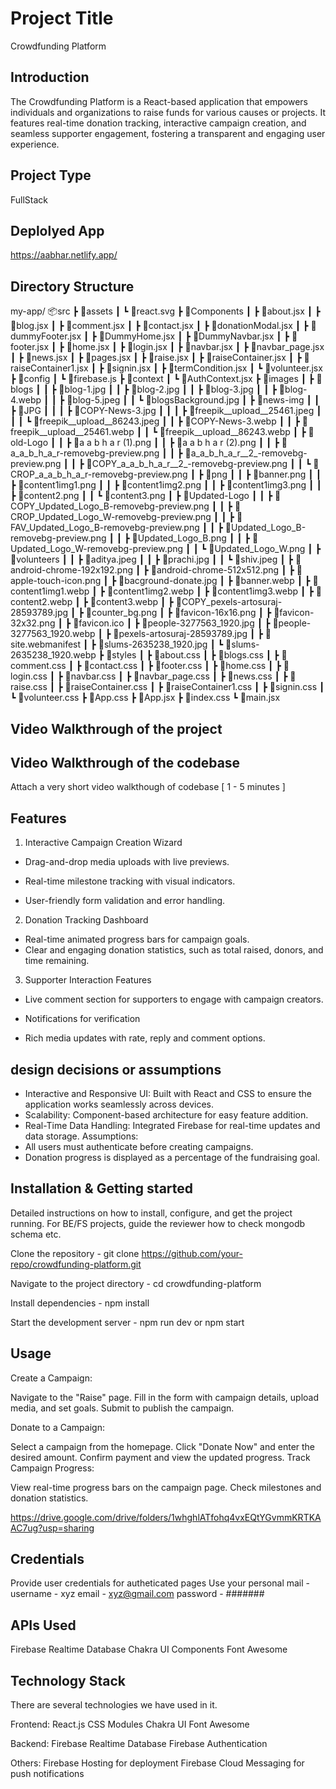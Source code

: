 # Project Title
Crowdfunding Platform

## Introduction
The Crowdfunding Platform is a React-based application that empowers individuals and organizations to raise funds for various causes or projects. It features real-time donation tracking, interactive campaign creation, and seamless supporter engagement, fostering a transparent and engaging user experience.

## Project Type
FullStack

## Deplolyed App
https://aabhar.netlify.app/

## Directory Structure
my-app/
📦src
 ┣ 📂assets
 ┃ ┗ 📜react.svg
 ┣ 📂Components
 ┃ ┣ 📜about.jsx
 ┃ ┣ 📜blog.jsx
 ┃ ┣ 📜comment.jsx
 ┃ ┣ 📜contact.jsx
 ┃ ┣ 📜donationModal.jsx
 ┃ ┣ 📜dummyFooter.jsx
 ┃ ┣ 📜DummyHome.jsx
 ┃ ┣ 📜DummyNavbar.jsx
 ┃ ┣ 📜footer.jsx
 ┃ ┣ 📜home.jsx
 ┃ ┣ 📜login.jsx
 ┃ ┣ 📜navbar.jsx
 ┃ ┣ 📜navbar_page.jsx
 ┃ ┣ 📜news.jsx
 ┃ ┣ 📜pages.jsx
 ┃ ┣ 📜raise.jsx
 ┃ ┣ 📜raiseContainer.jsx
 ┃ ┣ 📜raiseContainer1.jsx
 ┃ ┣ 📜signin.jsx
 ┃ ┣ 📜termCondition.jsx
 ┃ ┗ 📜volunteer.jsx
 ┣ 📂config
 ┃ ┗ 📜firebase.js
 ┣ 📂context
 ┃ ┗ 📜AuthContext.jsx
 ┣ 📂images
 ┃ ┣ 📂blogs
 ┃ ┃ ┣ 📜blog-1.jpg
 ┃ ┃ ┣ 📜blog-2.jpg
 ┃ ┃ ┣ 📜blog-3.jpg
 ┃ ┃ ┣ 📜blog-4.webp
 ┃ ┃ ┣ 📜blog-5.jpeg
 ┃ ┃ ┗ 📜blogsBackground.jpg
 ┃ ┣ 📂news-img
 ┃ ┃ ┣ 📂JPG
 ┃ ┃ ┃ ┣ 📜COPY-News-3.jpg
 ┃ ┃ ┃ ┣ 📜freepik__upload__25461.jpeg
 ┃ ┃ ┃ ┗ 📜freepik__upload__86243.jpeg
 ┃ ┃ ┣ 📜COPY-News-3.webp
 ┃ ┃ ┣ 📜freepik__upload__25461.webp
 ┃ ┃ ┗ 📜freepik__upload__86243.webp
 ┃ ┣ 📂old-Logo
 ┃ ┃ ┣ 📜a a b h a r (1).png
 ┃ ┃ ┣ 📜a a b h a r (2).png
 ┃ ┃ ┣ 📜a_a_b_h_a_r-removebg-preview.png
 ┃ ┃ ┣ 📜a_a_b_h_a_r__2_-removebg-preview.png
 ┃ ┃ ┣ 📜COPY_a_a_b_h_a_r__2_-removebg-preview.png
 ┃ ┃ ┗ 📜CROP_a_a_b_h_a_r-removebg-preview.png
 ┃ ┣ 📂png
 ┃ ┃ ┣ 📜banner.png
 ┃ ┃ ┣ 📜content1img1.png
 ┃ ┃ ┣ 📜content1img2.png
 ┃ ┃ ┣ 📜content1img3.png
 ┃ ┃ ┣ 📜content2.png
 ┃ ┃ ┗ 📜content3.png
 ┃ ┣ 📂Updated-Logo
 ┃ ┃ ┣ 📜COPY_Updated_Logo_B-removebg-preview.png
 ┃ ┃ ┣ 📜CROP_Updated_Logo_W-removebg-preview.png
 ┃ ┃ ┣ 📜FAV_Updated_Logo_B-removebg-preview.png
 ┃ ┃ ┣ 📜Updated_Logo_B-removebg-preview.png
 ┃ ┃ ┣ 📜Updated_Logo_B.png
 ┃ ┃ ┣ 📜Updated_Logo_W-removebg-preview.png
 ┃ ┃ ┗ 📜Updated_Logo_W.png
 ┃ ┣ 📂volunteers
 ┃ ┃ ┣ 📜aditya.jpeg
 ┃ ┃ ┣ 📜prachi.jpg
 ┃ ┃ ┗ 📜shiv.jpeg
 ┃ ┣ 📜android-chrome-192x192.png
 ┃ ┣ 📜android-chrome-512x512.png
 ┃ ┣ 📜apple-touch-icon.png
 ┃ ┣ 📜bacground-donate.jpg
 ┃ ┣ 📜banner.webp
 ┃ ┣ 📜content1img1.webp
 ┃ ┣ 📜content1img2.webp
 ┃ ┣ 📜content1img3.webp
 ┃ ┣ 📜content2.webp
 ┃ ┣ 📜content3.webp
 ┃ ┣ 📜COPY_pexels-artosuraj-28593789.jpg
 ┃ ┣ 📜counter_bg.png
 ┃ ┣ 📜favicon-16x16.png
 ┃ ┣ 📜favicon-32x32.png
 ┃ ┣ 📜favicon.ico
 ┃ ┣ 📜people-3277563_1920.jpg
 ┃ ┣ 📜people-3277563_1920.webp
 ┃ ┣ 📜pexels-artosuraj-28593789.jpg
 ┃ ┣ 📜site.webmanifest
 ┃ ┣ 📜slums-2635238_1920.jpg
 ┃ ┗ 📜slums-2635238_1920.webp
 ┣ 📂styles
 ┃ ┣ 📜about.css
 ┃ ┣ 📜blogs.css
 ┃ ┣ 📜comment.css
 ┃ ┣ 📜contact.css
 ┃ ┣ 📜footer.css
 ┃ ┣ 📜home.css
 ┃ ┣ 📜login.css
 ┃ ┣ 📜navbar.css
 ┃ ┣ 📜navbar_page.css
 ┃ ┣ 📜news.css
 ┃ ┣ 📜raise.css
 ┃ ┣ 📜raiseContainer.css
 ┃ ┣ 📜raiseContainer1.css
 ┃ ┣ 📜signin.css
 ┃ ┗ 📜volunteer.css
 ┣ 📜App.css
 ┣ 📜App.jsx
 ┣ 📜index.css
 ┗ 📜main.jsx

## Video Walkthrough of the project


## Video Walkthrough of the codebase
Attach a very short video walkthough of codebase [ 1 - 5 minutes ]

## Features
1. Interactive Campaign Creation Wizard

- Drag-and-drop media uploads with live previews.

- Real-time milestone tracking with visual indicators.

- User-friendly form validation and error handling.

2. Donation Tracking Dashboard

- Real-time animated progress bars for campaign goals.
- Clear and engaging donation statistics, such as total raised, donors, and time remaining.

3. Supporter Interaction Features

- Live comment section for supporters to engage with campaign creators.

- Notifications for verification

- Rich media updates with rate, reply and comment options.

## design decisions or assumptions
- Interactive and Responsive UI: Built with React and CSS to ensure the application works seamlessly across devices.
- Scalability: Component-based architecture for easy feature addition.
- Real-Time Data Handling: Integrated Firebase for real-time updates and data storage.
Assumptions:
- All users must authenticate before creating campaigns.
- Donation progress is displayed as a percentage of the fundraising goal.

## Installation & Getting started
Detailed instructions on how to install, configure, and get the project running. For BE/FS projects, guide the reviewer how to check mongodb schema etc.

Clone the repository -
git clone https://github.com/your-repo/crowdfunding-platform.git
 
Navigate to the project directory -
cd crowdfunding-platform

Install dependencies -
npm install

Start the development server - 
npm run dev or npm start


## Usage
Create a Campaign:

Navigate to the "Raise" page.
Fill in the form with campaign details, upload media, and set goals.
Submit to publish the campaign.


Donate to a Campaign:

Select a campaign from the homepage.
Click "Donate Now" and enter the desired amount.
Confirm payment and view the updated progress.
Track Campaign Progress:

View real-time progress bars on the campaign page.
Check milestones and donation statistics.

https://drive.google.com/drive/folders/1whghlATfohq4vxEQtYGvmmKRTKAAC7ug?usp=sharing

## Credentials
Provide user credentials for autheticated pages
Use your personal mail - 
username - xyz
email - xyz@gmail.com
password - #######

## APIs Used
Firebase Realtime Database
Chakra UI Components
Font Awesome

## Technology Stack
There are several technologies we have used in it.

Frontend:
React.js
CSS Modules
Chakra UI
Font Awesome

Backend:
Firebase Realtime Database
Firebase Authentication

Others:
Firebase Hosting for deployment
Firebase Cloud Messaging for push notifications